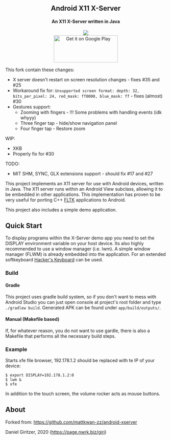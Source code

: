 <h2 align="center"><b>Android X11 X-Server</b></h2>
<h4 align="center">An X11 X-Server written in Java</h4>
<p align="center"><a href="https://f-droid.org/packages/au.com.darkside.xdemo/"><img src="https://f-droid.org/wiki/images/0/06/F-Droid-button_get-it-on.png"></a><br/><a href='https://play.google.com/store/apps/details?id=au.com.darkside.xdemo'><img width='200' height='85' alt='Get it on Google Play' src='https://play.google.com/intl/en_us/badges/static/images/badges/en_badge_web_generic.png'/></a></p>

This fork contain these changes:
 - X server doesn't restart on screen resolution changes - fixes #35 and #25
 - Workaround fix for: `Unsupported screen format: depth: 32, bits_per_pixel: 24, red_mask: ff0000, blue_mask: ff` - fixes (almost) #30
 - Gestures support:
   - Zooming with fingers - !!! Some problems with handling events (idk whyyy)
   - Three finger tap - hide/show navigation panel
   - Four finger tap - Restore zoom

WIP:
 - XKB
 - Properly fix for #30

TODO:
 - MIT SHM, SYNC, GLX extensions support - should fix #17 and #27

This project implements an X11 server for use with Android devices, written in Java. The X11 server runs within an Android View subclass, allowing it to be embedded in other applications. This implementation has proven to be very useful for porting C++ [FLTK](https://www.fltk.org/) applications to Android.

This project also includes a simple demo application.


Quick Start
-----------

To display programs within the X-Server demo app you need to set the DISPLAY environment variable on your host device. Its also highly recommended to use a window manager (i.e. lwm). A simple window manager (FLWM) is already embedded into the application. For an extended softkeyboard [Hacker's Keyboard](https://f-droid.org/en/packages/org.pocketworkstation.pckeyboard/) can be used.

### Build

#### Gradle

This project uses gradle build system, so if you don't want to mess with Android Studio you can just
 open console at project's root folder and type `./gradlew build`. Generated APK can be found under
 `app/build/outputs/`.

#### Manual (Makefile based)

If, for whatever reason, you do not want to use gardle, there is also a Makefile that performs all the necessary build steps.

### Example

Starts xfe file browser, 192.178.1.2 should be replaced with te IP of your device:

```
$ export DISPLAY=192.178.1.2:0
$ lwm &
$ xfe
```

In addition to the touch screen, the volume rocker acts as mouse buttons.


About
-----

Forked from: https://github.com/mattkwan-zz/android-xserver

Daniel Giritzer, 2020 (https://page.nwrk.biz/giri)
